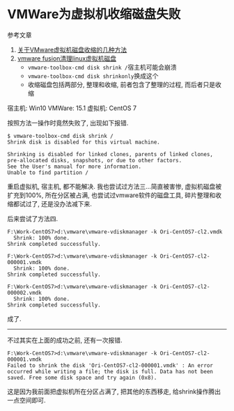 # VMWare为虚拟机收缩磁盘失败

参考文章

1. [关于VMware虚拟机磁盘收缩的几种方法](https://www.cnblogs.com/5201351/p/4290401.html)
2. [vmware fusion清理linux虚拟机磁盘](https://zhuanlan.zhihu.com/p/275907188)
     - `vmware-toolbox-cmd disk shrink /`宿主机可能会崩溃
     - `vmware-toolbox-cmd disk shrinkonly`换成这个
     - 收缩磁盘包括两部分, 整理和收缩, 前者包含了整理的过程, 而后者只是收缩

宿主机: Win10
VMWare: 15.1
虚拟机: CentOS 7

按照方法一操作时竟然失败了, 出现如下报错.

```
$ vmware-toolbox-cmd disk shrink /
Shrink disk is disabled for this virtual machine.

Shrinking is disabled for linked clones, parents of linked clones, 
pre-allocated disks, snapshots, or due to other factors. 
See the User's manual for more information.
Unable to find partition /
```

重启虚拟机, 宿主机, 都不能解决. 我也尝试过方法三...简直被害惨, 虚拟机磁盘被扩充到100%, 所在分区被占满, 也尝试过vmware软件的磁盘工具, 碎片整理和收缩都试过了, 还是没办法减下来.

后来尝试了方法四.

```
F:\Work-CentOS7>d:\vmware\vmware-vdiskmanager -k Ori-CentOS7-cl2.vmdk
  Shrink: 100% done.
Shrink completed successfully.

F:\Work-CentOS7>d:\vmware\vmware-vdiskmanager -k Ori-CentOS7-cl2-000001.vmdk
  Shrink: 100% done.
Shrink completed successfully.

F:\Work-CentOS7>d:\vmware\vmware-vdiskmanager -k Ori-CentOS7-cl2-000002.vmdk
  Shrink: 100% done.
Shrink completed successfully.
```

成了.

------

不过其实在上面的成功之前, 还有一次报错.

```
F:\Work-CentOS7>d:\vmware\vmware-vdiskmanager -k Ori-CentOS7-cl2-000001.vmdk
Failed to shrink the disk 'Ori-CentOS7-cl2-000001.vmdk' : An error occurred while writing a file; the disk is full. Data has not been saved. Free some disk space and try again (0x8).
```

这是因为我前面把虚拟机所在分区占满了, 把其他的东西移走, 给shrink操作腾出一点空间即可.
